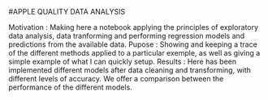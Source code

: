 #APPLE QUALITY DATA ANALYSIS

Motivation : Making here a notebook applying the principles of exploratory data analysis, data tranforming and performing regression models and predictions from the available data.
Pupose : Showing and keeping a trace of the different methods applied to a particular exemple, as well as giving a simple example of what I can quickly setup.
Results : Here has been implemented different models after data cleaning and transforming, with different levels of accuracy. We offer a comparison between the performance of the different models.
